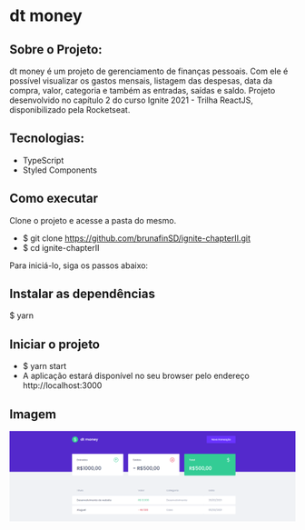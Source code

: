 # dt money

## Sobre o Projeto:
dt money é um projeto de gerenciamento de finanças pessoais.
Com ele é possível visualizar os gastos mensais, listagem das despesas, data da compra, valor, categoria e também as entradas, saídas e saldo.
Projeto desenvolvido no capítulo 2 do curso Ignite 2021 - Trilha ReactJS, disponibilizado pela Rocketseat.

## Tecnologias:

 - TypeScript
 - Styled Components
## Como executar
Clone o projeto e acesse a pasta do mesmo.

- $ git clone https://github.com/brunafinSD/ignite-chapterII.git
- $ cd ignite-chapterII

Para iniciá-lo, siga os passos abaixo:

## Instalar as dependências
$ yarn

## Iniciar o projeto
- $ yarn start
- A aplicação estará disponível no seu browser pelo endereço http://localhost:3000

## Imagem
![Screenshot](dtmoneyImg.png)
